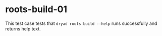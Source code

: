 
# roots-build-01

This test case tests that `dryad roots build --help` runs successfully and returns help text.